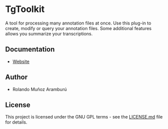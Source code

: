 # TgToolkit

A tool for processing many annotation files at once. Use this plug-in to create, modify or query your annotation files. Some additional features allows you summarize your transcriptions.

## Documentation
- [Website](https://rolandomunoz.github.io/praat_tools/tg_toolkit.html)

## Author

- Rolando Muñoz Aramburú

## License

This project is licensed under the GNU GPL terms - see the [LICENSE.md](https://gitlab.com/praat_plugins_rma/plugin_tokenizer/blob/master/LICENSE)
 file for details.
 
